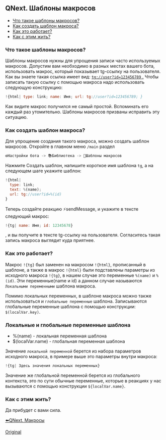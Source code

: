 ## QNext. Шаблоны макросов
* [Что такое шаблоны макросов?](#что-такое-шаблоны-макросов?)
* [Как создать шаблон макроса?](#как-создать-шаблон-макроса?)
* [Как это работает?](#как-это-работает?)
* [Как с этим жить?](#как-с-этим-жить?)


### Что такое шаблоны макросов?

Шаблоны макросов нужны для упрощения записи часто используемых макросов. Допустим вам необходимо в разных местах вашего бота, использовать  макрос, который показывает tg-ссылку на пользователя. Как вы знаете такая ссылка имеет вид: [`tg://user?id=123456789` .](tg://user?id=123456789.) Чтобы записать такую ссылку с помощью макроса надо использовать следующую конструкцию:
```js 
!{html| type: link; name: Имя; url: tg://user?id=123456789; }

```

Как видите макрос получился не самый простой. Вспоминать его каждый раз утомительно. Шаблоны макросов призваны исправить эту ситуацию.


### Как создать шаблон макроса?

Для упрощение создания такого макроса, можно создать шаблон макросов. Откройте в главном меню `/main` раздел
```js 
⚙️Настройки бота -> 📚Библиотека -> 📸Шаблоны макросов

```

Нажмите Создать шаблон, напишите короткое имя шаблона `tg`, а на следующем шаге укажите шаблон:
```js 
!{html|
  type: link;
  text: %(name);
  url: tg://user?id=%(id)
}

```

Теперь создайте реакцию ⚡️sendMessage, и укажите в тексте следующий макрос:
```js 
!{tg| name: Имя; id: 12345678}

```

, и вы получите в тексте tg-ссылку на пользователя. Согласитесь такая запись макроса выглядит куда приятнее. 


### Как это работает?

Макрос `!{tg}` был заменен на макросом `!{html}`, прописанный в шаблоне, а также в макрос `!{html}` были подставлены параметры из исходного макроса `!{tg}`, в нашем случае это переменные `%(name)` и `%(id)`. Эти переменные(name и id) а данном случае называются `Локальными переменными` шаблона макроса.

Помимо локальных переменных, в шаблоне макроса можно также использоваться и `глобальные переменные` шаблона. Записываются глобальные переменные шаблона с помощью конструкции: `$(localVar.key)`.


### Локальные и глобальные переменные шаблона
* %(name) - локальная переменная шаблона
* $(localVar.name) - глобальная переменная шаблона

Значение `локальной переменной` берется из набора параметров исходного макроса, в примере выше это параметры внутри макроса:
```js 
!{tg| Здесь значения локальных переменных}

```

Значение же глобальной переменной берется из глобального контекста, это по сути обычные переменные, которые в реакциях у нас вызываются с помощью конструкции `${localVar.name}`.


### Как с этим жить?

Да прибудет с вами сила.



[⬅️QNext. Макросы](/docs-test/macros)


  
[Original](https://telegra.ph/QNext-Macros-Template-10-02)